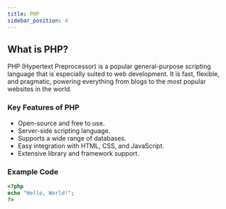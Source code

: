 ```yaml
---
title: PHP
sidebar_position: 4
---
```


## What is PHP?

PHP (Hypertext Preprocessor) is a popular general-purpose scripting language that is especially suited to web development. It is fast, flexible, and pragmatic, powering everything from blogs to the most popular websites in the world.


### Key Features of PHP
- Open-source and free to use.
- Server-side scripting language.
- Supports a wide range of databases.
- Easy integration with HTML, CSS, and JavaScript.
- Extensive library and framework support.


### Example Code

```php
<?php
echo "Hello, World!";
?>
```